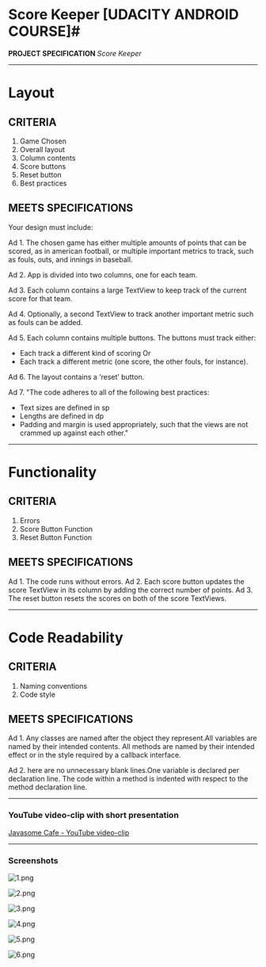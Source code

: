 # Score Keeper [UDACITY ANDROID COURSE]#

**PROJECT SPECIFICATION**
*Score Keeper*

----

# Layout #

## CRITERIA ##
1. Game Chosen
2. Overall layout
3. Column contents
4. Score buttons
5. Reset button
6. Best practices

## MEETS SPECIFICATIONS ##
Your design must include:

Ad 1. The chosen game has either multiple amounts of points that can be scored, as in american football, or multiple important metrics to track, such as fouls, outs, and innings in baseball.
 
Ad 2. App is divided into two columns, one for each team.
 
Ad 3. Each column contains a large TextView to keep track of the current score for that team.

Ad 4. Optionally, a second TextView to track another important metric such as fouls can be added.

Ad 5. Each column contains multiple buttons. The buttons must track either:
* Each track a different kind of scoring
Or
* Each track a different metric (one score, the other fouls, for instance).

Ad 6. The layout contains a ‘reset’ button.

Ad 7. "The code adheres to all of the following best practices:
* Text sizes are defined in sp
* Lengths are defined in dp
* Padding and margin is used appropriately, such that the views are not crammed up against each other."

----

# Functionality #

## CRITERIA ##
1. Errors
2. Score Button Function
3. Reset Button Function

## MEETS SPECIFICATIONS ##
Ad 1. The code runs without errors.
Ad 2. Each score button updates the score TextView in its column by adding the correct number of points.
Ad 3. The reset button resets the scores on both of the score TextViews.


----

# Code Readability #

## CRITERIA ##
1. Naming conventions
2. Code style

## MEETS SPECIFICATIONS ##
Ad 1. Any classes are named after the object they represent.All variables are named by their intended contents. All methods are named by their intended effect or in the style required by a callback interface.

Ad 2. here are no unnecessary blank lines.One variable is declared per declaration line. The code within a method is indented with respect to the method declaration line.

----

### YouTube video-clip with short presentation ###
[Javasome Cafe - YouTube video-clip](https://www.youtube.com/watch?v=0VAui2cOu8o)

----

### Screenshots ###
![1.png](https://bitbucket.org/repo/6xK9go/images/3126521370-1.png)

![2.png](https://bitbucket.org/repo/6xK9go/images/2126141926-2.png)

![3.png](https://bitbucket.org/repo/6xK9go/images/592212594-3.png)

![4.png](https://bitbucket.org/repo/6xK9go/images/90810010-4.png)

![5.png](https://bitbucket.org/repo/6xK9go/images/3058379691-5.png)

![6.png](https://bitbucket.org/repo/6xK9go/images/2278528198-6.png)